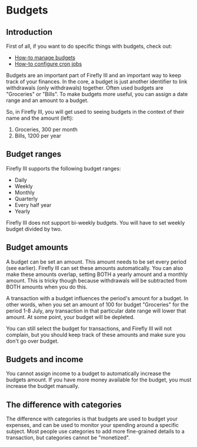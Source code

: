 # Budgets

## Introduction

First of all, if you want to do specific things with budgets, check out:

- [How-to manage budgets](../../how-to/firefly-iii/finances/budgets.md)
- [How-to configure cron jobs](../../how-to/firefly-iii/advanced/cron.md)

Budgets are an important part of Firefly III and an important way to keep track of your finances. In the core, a budget is just another identifier to link withdrawals (only withdrawals) together. Often used budgets are "Groceries" or "Bills". To make budgets more useful, you can assign a date range and an amount to a budget.

So, in Firefly III, you will get used to seeing budgets in the context of their name and the amount (left):

1. Groceries, 300 per month
2. Bills, 1200 per year

## Budget ranges

Firefly III supports the following budget ranges:

 - Daily
 - Weekly
 - Monthly
 - Quarterly
 - Every half year
 - Yearly

Firefly III does not support bi-weekly budgets. You will have to set weekly budget divided by two.

## Budget amounts

A budget can be set an amount. This amount needs to be set every period (see earlier). Firefly III can set these amounts automatically. You can also make these amounts overlap, setting BOTH a yearly amount and a monthly amount. This is tricky though because withdrawals will be subtracted from BOTH amounts when you do this.

A transaction with a budget influences the period's amount for a budget. In other words, when you set an amount of 100 for budget "Groceries" for the period 1-8 July, any transaction in that particular date range will lower that amount. At some point, your budget will be depleted.

You can still select the budget for transactions, and Firefly III will not complain, but you should keep track of these amounts and make sure you don't go over budget.

## Budgets and income

You cannot assign income to a budget to automatically increase the budgets amount. If you have more money available for the budget, you must increase the budget manually.

## The difference with categories

The difference with categories is that budgets are used to budget your expenses, and can be used to monitor your spending around a specific subject. Most people use categories to add more fine-grained details to a transaction, but categories cannot be "monetized".
